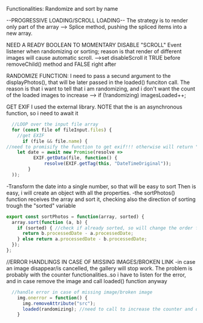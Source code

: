 Functionalities: Randomize and sort by name


--PROGRESSIVE LOADING/SCROLL LOADING--
The strategy is to render only part of the array --> Splice method, pushing the spliced items into a new array.



NEED A READY BOOLEAN TO MOMENTARY DISABLE "SCROLL" Event listener when randomizing or sorting; reason is that render of different images will cause automatic scroll.
-->set disableScroll it TRUE before removeChild() method and FALSE right after 


RANDOMIZE FUNCTION:
I need to pass a secund argument to the displayPhotos(), that will be later passed in the loaded() funciton call. The reason is that i want to tell that i am randomizing, and i don't want the count of the loaded images to increase -->   if (!randomizing) imagesLoaded++; 



GET EXIF
I used the external library. 
NOTE that the is an asynchronous function, so i need to await it
```javascript
  //LOOP over the input file array
  for (const file of fileInput.files) {
    //get EXIF
      if (file && file.name) {
//need to promisify the function to get exif!!! otherwise will return "undefined"
    let date = await new Promise(resolve =>
	      EXIF.getData(file, function() {
		      resolve(EXIF.getTag(this, "DateTimeOriginal")); 
	    }
  ));
```

-Transform the date into a single number, so that will be easy to sort
Then is easy, i will create an object with all the properties.
-the sortPhotos() function receives the array and sort it, checking also the direction of sorting trough the "sorted" variable

```javascript
export const sortPhotos = function(array, sorted) {
  array.sort(function (a, b) {
    if (sorted) { //check if already sorted, so will change the order from ascending to descending
      return b.processedDate - a.processedDate;
    } else return a.processedDate - b.processedDate; 
  });
};
```


//ERROR HANDLINGS IN CASE OF MISSING IMAGES/BROKEN LINK
-in case an image disappear/is cancelled, the gallery will stop work. The problem is probably with the counter functionalities..so i have to listen for the error, and in case remove the image and call loaded() function anyway

```javascript
  //handle error in case of missing image/broken image
    img.onerror = function() {
      img.removeAttribute("src"); 
      loaded(randomizing); //need to call to increase the counter and don't broke scroll functionality
    }
```


